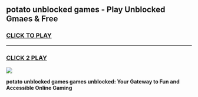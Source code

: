 
## potato unblocked games - Play Unblocked Gmaes & Free
<h3>
<a href="https://premium.freeplayer.one?title=potato_unblocked_games&ref=19F">CLICK TO PLAY</a></h3>
<hr>

<h3>
<a href="https://premium.freeplayer.one?title=potato_unblocked_games&ref=19F">CLICK 2 PLAY</a>
  
</h3>

<a href="https://premium.freeplayer.one?title=potato_unblocked_games&ref=19F/"><img src="https://clearcache.store/games.png"></a>


**potato unblocked games games unblocked: Your Gateway to Fun and Accessible Online Gaming**
